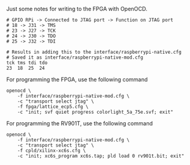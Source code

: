 Just some notes for writing to the FPGA with OpenOCD.
```
# GPIO RPi -> Connected to JTAG port -> Function on JTAG port
# 18 -> J31 -> TMS
# 23 -> J27 -> TCK
# 24 -> J30 -> TDO
# 25 -> J32 -> TDI

# Results in adding this to the interface/raspberrypi-native.cfg
# Saved it as interface/raspberrypi-native-mod.cfg
tck tms tdi tdo
23  18  25  24
```

For programming the FPGA, use the following command
``` shell
openocd \
    -f interface/raspberrypi-native-mod.cfg \
    -c "transport select jtag" \
    -f fpga/lattice_ecp5.cfg \
    -c "init; svf quiet progress colorlight_5a_75e.svf; exit"
```

For programming the RV901T, use the following command
``` shell
openocd \
    -f interface/raspberrypi-native-mod.cfg \
    -c "transport select jtag" \
    -f cpld/xilinx-xc6s.cfg \
    -c "init; xc6s_program xc6s.tap; pld load 0 rv901t.bit; exit"
```
